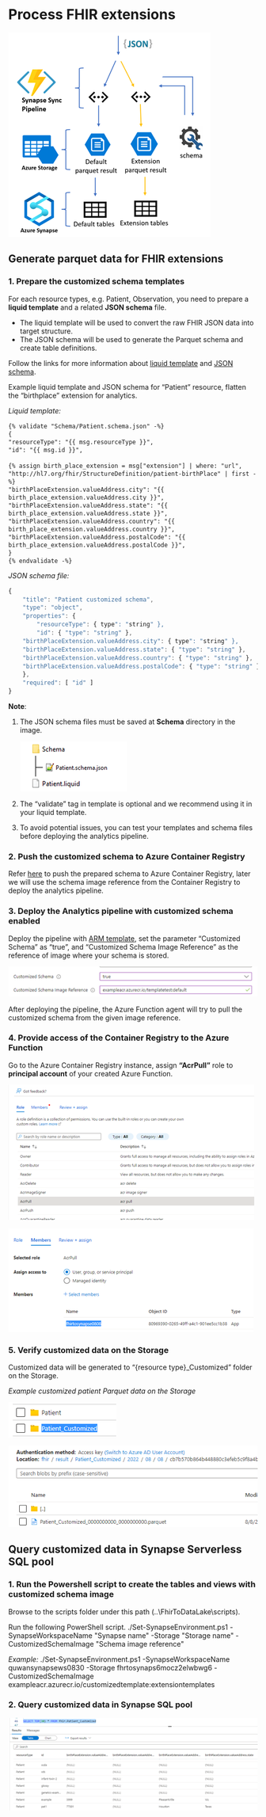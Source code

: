 # Process FHIR extensions  

 ![image](./assets/ProcessExtensions.png)

## Generate parquet data for FHIR extensions

### 1.	Prepare the customized schema templates
For each resource types, e.g. Patient, Observation, you need to prepare a **liquid template** and a related **JSON schema** file.
- The liquid template will be used to convert the raw FHIR JSON data into target structure.
- The JSON schema will be used to generate the Parquet schema and create table definitions.

Follow the links for more information about [liquid template](http://dotliquidmarkup.org/) and [JSON schema](https://json-schema.org/learn/getting-started-step-by-step).

Example liquid template and JSON schema for “Patient” resource, flatten the “birthplace” extension for analytics.

_Liquid template:_
```liquid
{% validate "Schema/Patient.schema.json" -%}
{
"resourceType": "{{ msg.resourceType }}",
"id": "{{ msg.id }}",

{% assign birth_place_extension = msg["extension"] | where: "url", "http://hl7.org/fhir/StructureDefinition/patient-birthPlace" | first -%}
"birthPlaceExtension.valueAddress.city": "{{ birth_place_extension.valueAddress.city }}",
"birthPlaceExtension.valueAddress.state": "{{ birth_place_extension.valueAddress.state }}",
"birthPlaceExtension.valueAddress.country": "{{ birth_place_extension.valueAddress.country }}",
"birthPlaceExtension.valueAddress.postalCode": "{{ birth_place_extension.valueAddress.postalCode }}",
}
{% endvalidate -%}

```

_JSON schema file:_

```javascript
{
    "title": "Patient customized schema",
    "type": "object",
    "properties": {
        "resourceType": { type": "string" },
        "id": { "type": "string" },
	"birthPlaceExtension.valueAddress.city": { type": "string" },
	"birthPlaceExtension.valueAddress.state": { "type": "string" },
	"birthPlaceExtension.valueAddress.country": { "type": "string" },
	"birthPlaceExtension.valueAddress.postalCode": { "type": "string" }
    },
    "required": [ "id" ]
}
```

**Note**:
1.	The JSON schema files must be saved at **Schema** directory in the image.
	 
	 ![image](./assets/LiquidDirectory.png)
	 
2.	The “validate” tag in template is optional and we recommend using it in your liquid template.
3.	To avoid potential issues, you can test your templates and schema files before deploying the analytics pipeline.

### 2.	Push the customized schema to Azure Container Registry
Refer [here](https://github.com/microsoft/FHIR-Converter/blob/main/docs/TemplateManagementCLI.md) to push the prepared schema to Azure Container Registry, later we will use the schema image reference from the Container Registry to deploy the analytics pipeline.

### 3.	Deploy the Analytics pipeline with customized schema enabled
Deploy the pipeline with [ARM template](https://github.com/microsoft/FHIR-Analytics-Pipelines/blob/main/FhirToDataLake/deploy/templates/FhirSynapsePipelineTemplate.json), set the parameter “Customized Schema” as “true”, and “Customized Schema Image Reference” as the reference of image where your schema is stored.

 ![image](./assets/DeploymentTemplate.png)

After deploying the pipeline, the Azure Function agent will try to pull the customized schema from the given image reference.

### 4.	Provide access of the Container Registry to the Azure Function
Go to the Azure Container Registry instance, assign **“AcrPull”** role to **principal account** of your created Azure Function.
 
 ![image](./assets/AccessRole.png)

 ![image](./assets/AssignAccess.png)


### 5.	Verify customized data on the Storage

Customized data will be generated to “{resource type}_Customized” folder on the Storage.

_Example customized patient Parquet data on the Storage_

 ![image](./assets/ExampleParquetData.png)

 ![image](./assets/ExampleParquetData2.png)

## Query customized data in Synapse Serverless SQL pool

### 1.	Run the Powershell script to create the tables and views with customized schema image

Browse to the scripts folder under this path (..\FhirToDataLake\scripts).

Run the following PowerShell script.
./Set-SynapseEnvironment.ps1 -SynapseWorkspaceName "Synapse name" -Storage   "Storage name" -CustomizedSchemaImage "Schema image reference"

_Example:_
./Set-SynapseEnvironment.ps1 -SynapseWorkspaceName quwansynapsews0830  -Storage fhrtosynaps6mocz2elwbwg6  -CustomizedSchemaImage exampleacr.azurecr.io/customizedtemplate:extensiontemplates

### 2.	Query customized data in Synapse SQL pool

 ![image](./assets/QuerySynapsePool.png)
